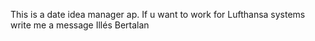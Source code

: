 This is a date idea manager ap.
If u want to work for Lufthansa systems write me a message Illés Bertalan
